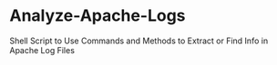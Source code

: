 # Analyze-Apache-Logs
Shell Script to Use Commands and Methods to Extract or Find Info in Apache Log Files
